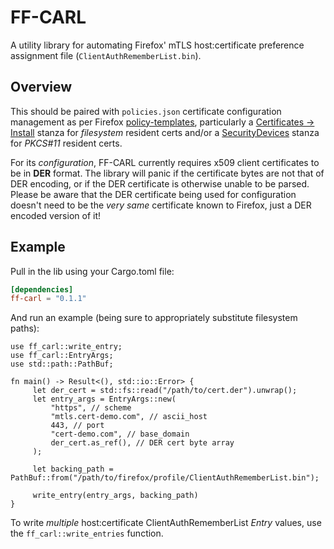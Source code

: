 # FF-CARL

A utility library for automating Firefox' mTLS host:certificate preference assignment file (`ClientAuthRememberList.bin`).

## Overview
This should be paired with `policies.json` certificate configuration management as per Firefox
[policy-templates](https://mozilla.github.io/policy-templates/), particularly a
[Certificates -> Install](https://mozilla.github.io/policy-templates/#certificates--install) stanza for *filesystem* resident
certs and/or a [SecurityDevices](https://mozilla.github.io/policy-templates/#securitydevices) stanza for *PKCS#11* resident
certs.

For its *configuration*, FF-CARL currently requires x509 client certificates to be in **DER** format.  The library will panic if the certificate bytes are not that of DER encoding, or if the DER certificate is otherwise unable to be parsed.  Please be aware that the DER certificate being used for configuration doesn't need to be the *very same* certificate known to Firefox, just a DER encoded version of it!

## Example
Pull in the lib using your Cargo.toml file:

```toml
[dependencies]
ff-carl = "0.1.1"
```
And run an example (being sure to appropriately substitute filesystem paths):

```rust,no_run
use ff_carl::write_entry;
use ff_carl::EntryArgs;
use std::path::PathBuf;

fn main() -> Result<(), std::io::Error> {
     let der_cert = std::fs::read("/path/to/cert.der").unwrap();
     let entry_args = EntryArgs::new(
         "https", // scheme
         "mtls.cert-demo.com", // ascii_host
         443, // port
         "cert-demo.com", // base_domain
         der_cert.as_ref(), // DER cert byte array
     );

     let backing_path = PathBuf::from("/path/to/firefox/profile/ClientAuthRememberList.bin");

     write_entry(entry_args, backing_path)
}
```

To write *multiple* host:certificate ClientAuthRememberList *Entry* values, use the `ff_carl::write_entries` function.
